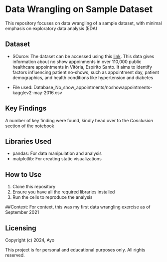 # Data Wrangling on Sample Dataset

This repository focuses on data wrangling of a sample dataset, with minimal emphasis on exploratory data analysis (EDA)


## Dataset

- SOurce: The dataset can be accessed using this [link](https://www.kaggle.com/datasets/joniarroba/noshowappointments). This data gives information about no show appoinments in over 110,000 public healthcare appointments in Vitória, Espírito Santo. It aims to identify factors influencing patient no-shows, such as appointment day, patient demographics, and health conditions like hypertension and diabetes

- File used: Database_No_show_appointments/noshowappointments-kagglev2-may-2016.csv


## Key Findings
A number of key finding were found, kindly head over to the *Conclusion* section of the notebook


## Libraries Used
- pandas: For data manipulation and analysis
- matplotlib: For creating static visualizations


## How to Use
1. Clone this repository
2. Ensure you have all the required libraries installed
3. Run the cells to reproduce the analysis

##Context:
For context, this was my first data wrangling exercise as of September 2021

## Licensing 
Copyright (c) 2024, Ayo

This project is for personal and educational purposes only. All rights reserved.

